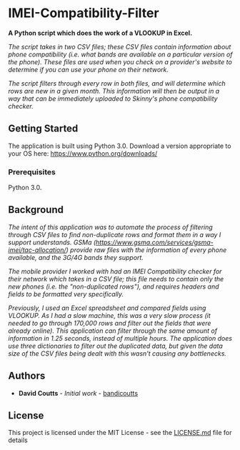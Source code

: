 # IMEI-Compatibility-Filter

**A Python script which does the work of a VLOOKUP in Excel.**

_The script takes in two CSV files; these CSV files contain information about phone compatibility (i.e. what bands are available on a particular version of the phone). These files are used when you check on a provider's website to determine if you can use your phone on their network._

_The script filters through every row in both files, and will determine which rows are new in a given month. This information will then be output in a way that can be immediately uploaded to Skinny's phone compatibility checker._

## Getting Started

The application is built using Python 3.0. Download a version appropriate to your OS here: https://www.python.org/downloads/

### Prerequisites

Python 3.0.

## Background

_The intent of this application was to automate the process of filtering through CSV files to find non-duplicate rows and format them in a way I support understands. GSMa (https://www.gsma.com/services/gsma-imei/tac-allocation/) provide raw files with the information of every phone available, and the 3G/4G bands they support._

_The mobile provider I worked with had an IMEI Compatibility checker for their network which takes in a CSV file; this file needs to contain only the new phones (i.e. the "non-duplicated rows"), and requires headers and fields to be formatted very specifically._

_Previously, I used an Excel spreadsheet and compared fields using VLOOKUP. As I had a slow machine, this was a very slow process (it needed to go through 170,000 rows and filter out the fields that were already online). This application can filter through the same amount of information in 1.25 seconds, instead of multiple hours. The application does use three dictionaries to filter out the duplicated data, but given the data size of the CSV files being dealt with this wasn't causing any bottlenecks._

## Authors

- **David Coutts** - _Initial work_ - [bandicoutts](https://github.com/bandicoutts)

## License

This project is licensed under the MIT License - see the [LICENSE.md](LICENSE.md) file for details
